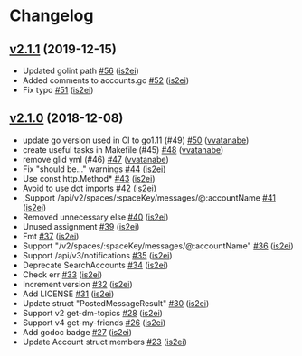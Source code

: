 # Changelog

## [v2.1.1](https://github.com/nulab/go-typetalk/compare/v2.1.0...v2.1.1) (2019-12-15)

* Updated golint path [#56](https://github.com/nulab/go-typetalk/pull/56) ([is2ei](https://github.com/is2ei))
* Added comments to accounts.go [#52](https://github.com/nulab/go-typetalk/pull/52) ([is2ei](https://github.com/is2ei))
* Fix typo [#51](https://github.com/nulab/go-typetalk/pull/51) ([is2ei](https://github.com/is2ei))

## [v2.1.0](https://github.com/nulab/go-typetalk/compare/2.0.3...v2.1.0) (2018-12-08)

* update go version used in CI to go1.11 (#49) [#50](https://github.com/nulab/go-typetalk/pull/50) ([vvatanabe](https://github.com/vvatanabe))
* create useful tasks in Makefile (#45) [#48](https://github.com/nulab/go-typetalk/pull/48) ([vvatanabe](https://github.com/vvatanabe))
* remove glid yml (#46) [#47](https://github.com/nulab/go-typetalk/pull/47) ([vvatanabe](https://github.com/vvatanabe))
* Fix "should be..." warnings [#44](https://github.com/nulab/go-typetalk/pull/44) ([is2ei](https://github.com/is2ei))
* Use const http.Method* [#43](https://github.com/nulab/go-typetalk/pull/43) ([is2ei](https://github.com/is2ei))
* Avoid to use dot imports [#42](https://github.com/nulab/go-typetalk/pull/42) ([is2ei](https://github.com/is2ei))
* ,Support /api/v2/spaces/:spaceKey/messages/@:accountName [#41](https://github.com/nulab/go-typetalk/pull/41) ([is2ei](https://github.com/is2ei))
* Removed unnecessary else [#40](https://github.com/nulab/go-typetalk/pull/40) ([is2ei](https://github.com/is2ei))
* Unused assignment [#39](https://github.com/nulab/go-typetalk/pull/39) ([is2ei](https://github.com/is2ei))
* Fmt [#37](https://github.com/nulab/go-typetalk/pull/37) ([is2ei](https://github.com/is2ei))
* Support "/v2/spaces/:spaceKey/messages/@:accountName" [#36](https://github.com/nulab/go-typetalk/pull/36) ([is2ei](https://github.com/is2ei))
* Support /api/v3/notifications [#35](https://github.com/nulab/go-typetalk/pull/35) ([is2ei](https://github.com/is2ei))
* Deprecate SearchAccounts [#34](https://github.com/nulab/go-typetalk/pull/34) ([is2ei](https://github.com/is2ei))
* Check err [#33](https://github.com/nulab/go-typetalk/pull/33) ([is2ei](https://github.com/is2ei))
* Increment version [#32](https://github.com/nulab/go-typetalk/pull/32) ([is2ei](https://github.com/is2ei))
* Add LICENSE [#31](https://github.com/nulab/go-typetalk/pull/31) ([is2ei](https://github.com/is2ei))
* Update struct "PostedMessageResult" [#30](https://github.com/nulab/go-typetalk/pull/30) ([is2ei](https://github.com/is2ei))
* Support v2 get-dm-topics [#28](https://github.com/nulab/go-typetalk/pull/28) ([is2ei](https://github.com/is2ei))
* Support v4 get-my-friends [#26](https://github.com/nulab/go-typetalk/pull/26) ([is2ei](https://github.com/is2ei))
* Add godoc badge [#27](https://github.com/nulab/go-typetalk/pull/27) ([is2ei](https://github.com/is2ei))
* Update Account struct members [#23](https://github.com/nulab/go-typetalk/pull/23) ([is2ei](https://github.com/is2ei))
